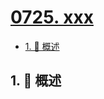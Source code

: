 # [0725. xxx](https://github.com/Tdahuyou/TNotes.leetcode/tree/main/notes/0725.%20xxx)

<!-- region:toc -->

- [1. 📝 概述](#1--概述)

<!-- endregion:toc -->

## 1. 📝 概述
